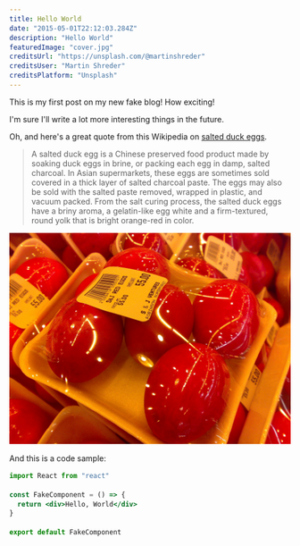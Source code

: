 ```yaml
---
title: Hello World
date: "2015-05-01T22:12:03.284Z"
description: "Hello World"
featuredImage: "cover.jpg"
creditsUrl: "https://unsplash.com/@martinshreder"
creditsUser: "Martin Shreder"
creditsPlatform: "Unsplash"
---
```


This is my first post on my new fake blog! How exciting!

I'm sure I'll write a lot more interesting things in the future.

Oh, and here's a great quote from this Wikipedia on
[salted duck eggs](https://en.wikipedia.org/wiki/Salted_duck_egg).

> A salted duck egg is a Chinese preserved food product made by soaking duck
> eggs in brine, or packing each egg in damp, salted charcoal. In Asian
> supermarkets, these eggs are sometimes sold covered in a thick layer of salted
> charcoal paste. The eggs may also be sold with the salted paste removed,
> wrapped in plastic, and vacuum packed. From the salt curing process, the
> salted duck eggs have a briny aroma, a gelatin-like egg white and a
> firm-textured, round yolk that is bright orange-red in color.

![Chinese Salty Egg](./salty_egg.jpg)

And this is a code sample:

```jsx
import React from "react"

const FakeComponent = () => {
  return <div>Hello, World</div>
}

export default FakeComponent
```
